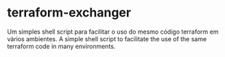 # terraform-exchanger
Um simples shell script para facilitar o uso do mesmo código terraform em vários ambientes. A simple shell script to facilitate the use of the same terraform code in many environments.
